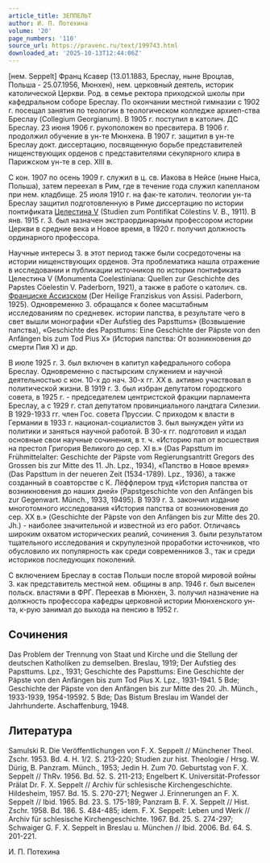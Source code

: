 ```yaml
---
article_title: ЗЕППЕЛЬТ
author: И. П. Потехина
volume: '20'
page_numbers: '110'
source_url: https://pravenc.ru/text/199743.html
downloaded_at: '2025-10-13T12:44:06Z'
---
```


[нем. Seppelt] Франц Ксавер (13.01.1883, Бреслау, ныне Вроцлав, Польша - 25.07.1956, Мюнхен), нем. церковный деятель, историк католической Церкви. Род. в семье ректора приходской школы при кафедральном соборе Бреслау. По окончании местной гимназии с 1902 г. посещал занятия по теологии в теологическом колледже архиеп-ства Бреслау (Collegium Georgianum). В 1905 г. поступил в католич. ДС Бреслау. 23 июня 1906 г. рукоположен во пресвитера. В 1906 г. продолжил обучение в ун-те Мюнхена. В 1907 г. защитил в ун-те Бреслау докт. диссертацию, посвященную борьбе представителей нищенствующих орденов с представителями секулярного клира в Парижском ун-те в сер. XIII в.

С кон. 1907 по осень 1909 г. служил в ц. св. Иакова в Нейсе (ныне Ныса, Польша), затем переехал в Рим, где в течение года служил капелланом при нем. кладбище. 25 июля 1910 г. на фак-те католич. теологии ун-та Бреслау защитил подготовленную в Риме диссертацию по истории понтификата [Целестина V](<https://pravenc.ru/text/Целестин V.html>) (Studien zum Pontifikat Cölestins V. B., 1911). В янв. 1915 г. З. был назначен экстраординарным профессором истории Церкви в средние века и Новое время, в 1920 г. получил должность ординарного профессора.

Научные интересы З. в этот период также были сосредоточены на истории нищенствующих орденов. Эта проблематика нашла отражение в исследовании и публикации источников по истории понтификата Целестина V (Monumenta Coelestiniana: Quellen zur Geschichte des Papstes Cöelestin V. Paderborn, 1921), а также в работе о католич. св. [Франциске Ассизском](<https://pravenc.ru/text/Франциске Ассизском.html>) (Der Heilige Franziskus von Assisi. Paderborn, 1925). Одновременно З. обращался к более масштабным исследованиям по средневек. истории папства, в результате чего в свет вышли монографии «Der Aufstieg des Papsttums» (Возвышение папства), «Geschichte des Papsttums: Eine Geschichte der Päpste von den Anfängen bis zum Tod Pius X» (История папства: От возникновения до смерти Пия X) и др.

В июле 1925 г. З. был включен в капитул кафедрального собора Бреслау. Одновременно с пастырским служением и научной деятельностью с кон. 10-х до нач. 30-х гг. XX в. активно участвовал в политической жизни. В 1919 г. З. был избран депутатом городского совета, в 1925 г. - председателем центристской фракции парламента Бреслау, а с 1929 г. стал депутатом провинциального ландтага Силезии. В 1929-1933 гг. член Гос. совета Пруссии. С приходом к власти в Германии в 1933 г. национал-социалистов З. был вынужден уйти из политики и заняться научной работой. В 30-х гг. подготовил и издал основные свои научные сочинения, в т. ч. «Историю пап от восшествия на престол Григория Великого до сер. XI в.» (Das Papsttum im Frühmittelalter: Geschichte der Päpste vom Regierungsantritt Gregors des Grossen bis zur Mitte des 11. Jh. Lpz., 1934), «Папство в Новое время» (Das Papsttum in der neueren Zeit (1534-1789). Lpz., 1936), а также созданный в соавторстве с К. Лёффлером труд «История папства от возникновения до наших дней» (Papstgeschichte von den Anfängen bis zur Gegenwart. Münch., 1933, 19495). В 1939 г. З. закончил издание многотомного исследования «История папства от возникновения до сер. XX в.» (Geschichte der Päpste von den Anfängen bis zur Mitte des 20. Jh.) - наиболее значительной и известной из его работ. Отличаясь широким охватом исторических реалий, сочинения З. были результатом тщательного исследования и скрупулезной проработки источников, что обусловило их популярность как среди современников З., так и среди историков последующих поколений.

С включением Бреслау в состав Польши после второй мировой войны З. как представитель местной нем. общины в апр. 1946 г. был выселен польск. властями в ФРГ. Переехав в Мюнхен, З. получил назначение на должность профессора кафедры церковной истории Мюнхенского ун-та, к-рую занимал до выхода на пенсию в 1952 г.

## Сочинения

Das Problem der Trennung von Staat und Kirche und die Stellung der deutschen Katholiken zu demselben. Breslau, 1919; Der Aufstieg des Papsttums. Lpz., 1931; Geschichte des Papsttums: Eine Geschichte der Päpste von den Anfängen bis zum Tod Pius X. Lpz., 1931-1941. 5 Bde; Geschichte der Päpste von den Anfängen bis zur Mitte des 20. Jh. Münch., 1933-1939, 1954-19592. 5 Bde; Das Bistum Breslau im Wandel der Jahrhunderte. Aschaffenburg, 1948.

## Литература

Samulski R. Die Veröffentlichungen von F. X. Seppelt // Münchener Theol. Zschr. 1953. Bd. 4. H. 1/2. S. 213-220; Studien zur hist. Theologie / Hrsg. W. Dürig, B. Panzram. Münch., 1953; Jedin H. Zum 70. Geburtstag von F. X. Seppelt // ThRv. 1956. Bd. 52. S. 211-213; Engelbert K. Universität-Professor Prälat Dr. F. X. Seppelt // Archiv für schlesische Kirchengeschichte. Hildesheim, 1957. Bd. 15. S. 270-271; Negwer J. Erinnerungen an F. X. Seppelt // Ibid. 1965. Bd. 23. S. 175-189; Panzram B. F. X. Seppelt // Hist. Zschr. 1958. Bd. 186. S. 484-485; idem. F. X. Seppelt: Leben und Werk // Archiv für schlesische Kirchengeschichte. 1967. Bd. 25. S. 274-297; Schwaiger G. F. X. Seppelt in Breslau u. München // Ibid. 2006. Bd. 64. S. 201-221.

И. П. Потехина
